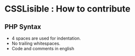 # CSSLisible : How to contribute

## PHP Syntax

* 4 spaces are used for indentation.
* No trailing whitespaces.
* Code and comments in english
